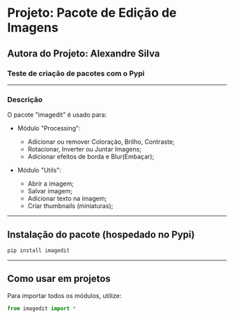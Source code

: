 # Projeto: Pacote de Edição de Imagens
## Autora do Projeto: Alexandre Silva
### Teste de criação de pacotes com o Pypi

-----------------------------------------
### Descrição
O pacote "imagedit" é usado para:

- Módulo "Processing":
  - Adicionar ou remover Coloração, Brilho, Contraste;
  - Rotacionar, Inverter ou Juntar Imagens;
  - Adicionar efeitos de borda e Blur(Embaçar);

- Módulo "Utils":
  - Abrir a imagem;
  - Salvar imagem;
  - Adicionar texto na imagem;
  - Criar thumbnails (miniaturas);
---------------------------------------------

## Instalação do pacote (hospedado no Pypi)

```bash
pip install imagedit
```
-------------------------------------------------
## Como usar em projetos

Para importar todos os módulos, utilize:
```python
from imagedit import *
```

